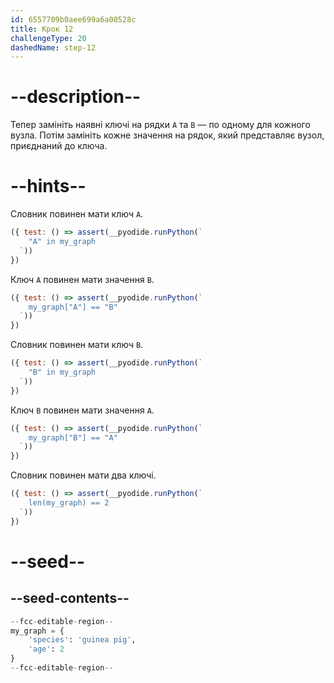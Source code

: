 ```yaml
---
id: 6557709b0aee699a6a00528c
title: Крок 12
challengeType: 20
dashedName: step-12
---
```


# --description--

Тепер замініть наявні ключі на рядки `A` та `B` — по одному для кожного вузла. Потім замініть кожне значення на рядок, який представляє вузол, приєднаний до ключа.

# --hints--

Словник повинен мати ключ `A`.

```js
({ test: () => assert(__pyodide.runPython(`
    "A" in my_graph
  `))
})
```

Ключ `A` повинен мати значення `B`.

```js
({ test: () => assert(__pyodide.runPython(`
    my_graph["A"] == "B"
  `))
})
```

Словник повинен мати ключ `B`.

```js
({ test: () => assert(__pyodide.runPython(`
    "B" in my_graph
  `))
})
```

Ключ `B` повинен мати значення `A`.

```js
({ test: () => assert(__pyodide.runPython(`
    my_graph["B"] == "A"
  `))
})
```

Словник повинен мати два ключі.

```js
({ test: () => assert(__pyodide.runPython(`
    len(my_graph) == 2
  `))
})
```

# --seed--

## --seed-contents--

```py
--fcc-editable-region--
my_graph = {
    'species': 'guinea pig',
    'age': 2
}
--fcc-editable-region--
```
